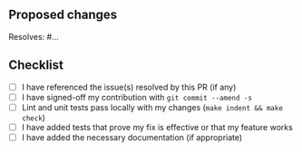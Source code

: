 ## Proposed changes

<!--
⚠️ Please remove these instructions when submitting the PR! ⚠️

Describe the big picture of your changes here, to communicate to the maintainers why we should accept this pull request. If it fixes a bug or resolves a feature request, be sure to link to that issue.
-->

Resolves: #...

## Checklist

<!-- _Put an `x` in the boxes that apply:_ -->

- [ ] I have referenced the issue(s) resolved by this PR (if any)
- [ ] I have signed-off my contribution with `git commit --amend -s`
- [ ] Lint and unit tests pass locally with my changes (`make indent && make check`)
- [ ] I have added tests that prove my fix is effective or that my feature works
- [ ] I have added the necessary documentation (if appropriate)

<!--
⚠️ Please remove these instructions when submitting the PR! ⚠️

This checklist is a reminder of what we will be looking for before merging your code. The more complete your contribution is, the more likely it is to be reviewed and accepted in a timely manner.

If you're unsure about anything, don't hesitate to ask. We're here to help!
-->
